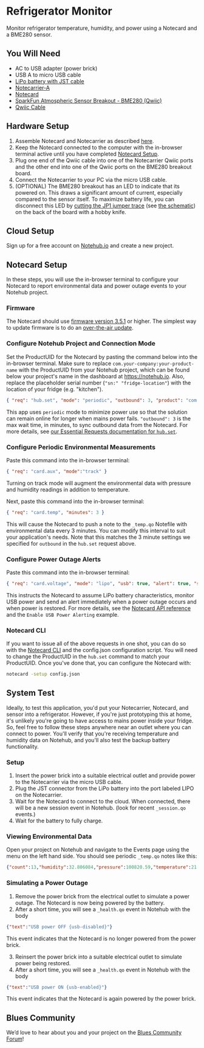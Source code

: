 # Refrigerator Monitor

Monitor refrigerator temperature, humidity, and power using a Notecard and a BME280 sensor.

## You Will Need

* AC to USB adapter (power brick)
* USB A to micro USB cable
* [LiPo battery with JST cable](https://shop.blues.io/products/5-000-mah-lipo-battery)
* [Notecarrier-A](https://shop.blues.io/collections/notecarrier/products/carr-al)
* [Notecard](https://blues.io/products/notecard/)
* [SparkFun Atmospheric Sensor Breakout - BME280 (Qwiic)](https://www.sparkfun.com/products/15440)
* [Qwiic Cable](https://www.sparkfun.com/products/14426)

## Hardware Setup

1. Assemble Notecard and Notecarrier as described [here](https://dev.blues.io/quickstart/notecard-quickstart/notecard-and-notecarrier-a/).
2. Keep the Notecard connected to the computer with the in-browser terminal active until you have completed [Notecard Setup](#notecard-setup).
3. Plug one end of the Qwiic cable into one of the Notecarrier Qwiic ports and the other end into one of the Qwiic ports on the BME280 breakout board.
4. Connect the Notecarrier to your PC via the micro USB cable.
5. (OPTIONAL) The BME280 breakout has an LED to indicate that its powered on. This draws a significant amount of current, especially compared to the sensor itself. To maximize battery life, you can disconnect this LED by [cutting the JP1 jumper trace](https://learn.sparkfun.com/tutorials/how-to-work-with-jumper-pads-and-pcb-traces/cutting-a-trace-between-jumper-pads) (see [the schematic](https://cdn.sparkfun.com/assets/0/9/6/b/4/Qwiic_BME280_Schematic_attempt2.pdf)) on the back of the board with a hobby knife.

## Cloud Setup

Sign up for a free account on [Notehub.io](https://notehub.io) and create a new project.

## Notecard Setup

In these steps, you will use the in-browser terminal to configure your Notecard to report environmental data and power outage events to your Notehub project.

### Firmware

The Notecard should use [firmware version 3.5.1](https://dev.blues.io/notecard/notecard-firmware-updates/#v3-5-1-october-7-2022) or higher. The simplest way to update firmware is to do an [over-the-air update](https://dev.blues.io/notecard/notecard-firmware-updates/#ota-dfu-with-notehub).

### Configure Notehub Project and Connection Mode

Set the ProductUID for the Notecard by pasting the command below into the in-browser terminal. Make sure to replace `com.your-company:your-product-name` with the ProductUID from your Notehub project, which can be found below your project's name in the dashboard at https://notehub.io. Also, replace the placeholder serial number (`"sn:" "fridge-location"`) with the location of your fridge (e.g. "kitchen").

```json
{ "req": "hub.set", "mode": "periodic", "outbound": 3, "product": "com.your-company:your-product-name", "sn": "fridge-location", "body":{"app":"nf17"} }
```

This app uses `periodic` mode to minimize power use so that the solution can remain online for longer when mains power fails. `"outbound": 3` is the max wait time, in minutes, to sync outbound data from the Notecard. For more details, see [our Essential Requests documentation for `hub.set`](https://dev.blues.io/notecard/notecard-walkthrough/essential-requests/#notehub-configuration).

### Configure Periodic Environmental Measurements

Paste this command into the in-browser terminal:

```json
{ "req": "card.aux", "mode":"track" }
```

Turning on track mode will augment the environmental data with pressure and humidity readings in addition to temperature.

Next, paste this command into the in-browser terminal:

```json
{ "req": "card.temp", "minutes": 3 }
```

This will cause the Notecard to push a note to the `_temp.qo` Notefile with environmental data every 3 minutes. You can modify this interval to suit your application's needs. Note that this matches the 3 minute settings we specified for `outbound` in the `hub.set` request above.

### Configure Power Outage Alerts

Paste this command into the in-browser terminal:

```json
{ "req": "card.voltage", "mode": "lipo", "usb": true, "alert": true, "sync": true }
```

This instructs the Notecard to assume LiPo battery characteristics, monitor USB power and send an alert immediately when a power outage occurs and when power is restored. For more details, see the [Notecard API reference](https://dev.blues.io/api-reference/notecard-api/card-requests/#card-voltage) and the `Enable USB Power Alerting` example.

### Notecard CLI

If you want to issue all of the above requests in one shot, you can do so with the [Notecard CLI](https://dev.blues.io/tools-and-sdks/notecard-cli/) and the config.json configuration script. You will need to change the ProductUID in the `hub.set` command to match your ProductUID. Once you've done that, you can configure the Notecard with:

```sh
notecard -setup config.json
```

## System Test

Ideally, to test this application, you'd put your Notecarrier, Notecard, and sensor into a refrigerator. However, if you're just prototyping this at home, it's unlikely you're going to have access to mains power inside your fridge. So, feel free to follow these steps anywhere near an outlet where you can connect to power. You'll verify that you're receiving temperature and humidity data on Notehub, and you'll also test the backup battery functionality.

### Setup

1. Insert the power brick into a suitable electrical outlet and provide power to the Notecarrier via the micro USB cable.
2. Plug the JST connector from the LiPo battery into the port labeled LIPO on the Notecarrier.
3. Wait for the Notecard to connect to the cloud. When connected, there will be a new session event in Notehub. (look for recent `_session.qo` events.)
4. Wait for the battery to fully charge.

### Viewing Environmental Data

Open your project on Notehub and navigate to the Events page using the menu on the left hand side. You should see periodic `_temp.qo` notes like this:

```json
{"count":13,"humidity":32.806084,"pressure":100820.59,"temperature":21.802795,"voltage":5.1367188}
```

### Simulating a Power Outage

1. Remove the power brick from the electrical outlet to simulate a power outage. The Notecard is now being powered by the battery.
2. After a short time, you will see a  `_health.qo` event in Notehub with the body

```json
{"text":"USB power OFF {usb-disabled}"}
```

This event indicates that the Notecard is no longer powered from the power brick.

3. Reinsert the power brick into a suitable electrical outlet to simulate power being restored.
4. After a short time, you will see a  `_health.qo` event in Notehub with the body

```json
{"text":"USB power ON {usb-enabled}"}
```

This event indicates that the Notecard is again powered by the power brick.

## Blues Community

We’d love to hear about you and your project on the [Blues Community Forum](https://discuss.blues.com/)!
